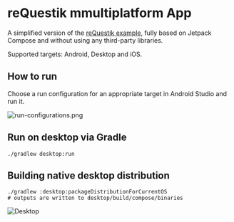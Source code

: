 # reQuestik mmultiplatform App

A simplified version of the [reQuestik example](https://localhost), fully based on Jetpack Compose and without using any third-party libraries.

Supported targets: Android, Desktop and iOS.

## How to run

Choose a run configuration for an appropriate target in Android Studio and run it.

![run-configurations.png](run-configurations.png)

## Run on desktop via Gradle

`./gradlew desktop:run`

## Building native desktop distribution
```
./gradlew :desktop:packageDistributionForCurrentOS
# outputs are written to desktop/build/compose/binaries
```
![Desktop](screenshots/todoapplite.png)
